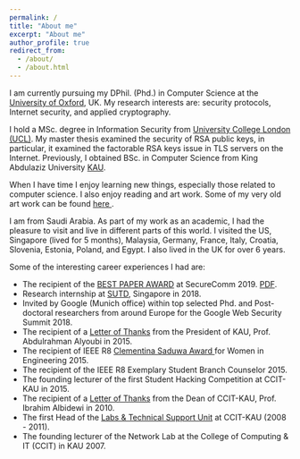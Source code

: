 ```yaml
---
permalink: /
title: "About me"
excerpt: "About me"
author_profile: true
redirect_from: 
  - /about/
  - /about.html
---
```

I am currently pursuing my DPhil. (Phd.) in Computer Science at the <a href="http://www.cs.ox.ac.uk">University of Oxford</a>, UK. My research interests are: security protocols, Internet security, and applied cryptography. 

I hold a MSc. degree in Information Security from <a href="http://www.cs.ucl.ac.uk/prospective_students/msc_information_security/">University College London (UCL)</a>. My master thesis examined the security of RSA public keys, in particular, it examined the factorable RSA keys issue in TLS servers on the Internet. Previously, I obtained BSc. in Computer Science from King Abdulaziz University <a href="http://www.kau.edu.sa/home_ENGLISH.aspx">KAU</a>.

When I have time I enjoy learning new things, especially those related to computer science. I also enjoy reading and art work. Some of my very old art work can be found <a href="https://www.behance.net/ealashwali/">here </a>.

I am from Saudi Arabia. As part of my work as an academic, I had the pleasure to visit and live in different parts of this world. I visited the US, Singapore (lived for 5 months), Malaysia, Germany, France, Italy, Croatia, Slovenia, Estonia, Poland, and Egypt. I also lived in the UK for over 6 years. 

Some of the interesting career experiences I had are: 
<ul>
<li> The recipient of the <a href="best_paper_cert.pdf">BEST PAPER AWARD</a> at SecureComm 2019. <a href="/publications/towards_fs.pdf">PDF</a>.</li> 
<li> Research internship at <a href="https://www.sutd.edu.sg">SUTD</a>, Singapore in 2018.</li> 
<li> Invited by Google (Munich office) within top selected Phd. and Post-doctoral researchers from around Europe for the Google Web Security Summit 2018.</li> 
<li> The recipient of a <a href="_pages/dr_youbi_letter.pdf">Letter of Thanks</a> from the President of KAU, Prof. Abdulrahman Alyoubi in 2015. </li>
<li> The recipient of IEEE R8 <a href="_pages/ieee_award.jpg"> Clementina Saduwa Award </a> for Women in Engineering 2015. </li>
<li> The recipient of the IEEE R8 Exemplary Student Branch Counselor 2015. </li>
<li> The founding lecturer of the first Student Hacking Competition at CCIT-KAU in 2015. </li> 
<li> The recipient of a <a href="_pages/dr_ibrahim_letter.pdf">Letter of Thanks</a> from the Dean of CCIT-KAU, Prof. Ibrahim Albidewi in 2010. </li>
<li> The first Head of the <a href="_pages/catalogue_2010_A5size_ver4.pdf">Labs & Technical Support Unit</a> at CCIT-KAU (2008 - 2011). </li>
<li> The founding lecturer of the Network Lab at the College of Computing & IT (CCIT) in KAU 2007. </li>
</ul>
